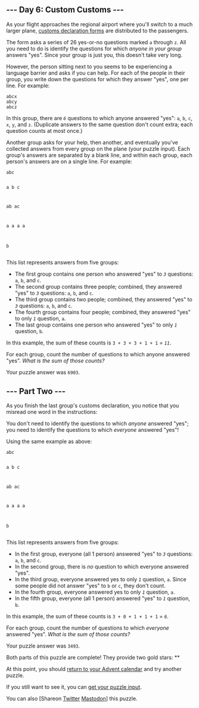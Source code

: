 <!DOCTYPE html>
<html lang="en-us">
<head>
<meta charset="utf-8"/>
<title>Day 6 - Advent of Code 2020</title>
<link rel="stylesheet" type="text/css" href=".static/style.css"/>
<link rel="stylesheet alternate" type="text/css" href=".static/highcontrast.css" title="High Contrast"/>
<link rel="shortcut icon" href="https://adventofcode.com/favicon.png"/>
<script>window.addEventListener('click', function(e,s,r){if(e.target.nodeName==='CODE'&&e.detail===3){s=window.getSelection();s.removeAllRanges();r=document.createRange();r.selectNodeContents(e.target);s.addRange(r);}});</script>
</head><!--




Oh, hello!  Funny seeing you here.

I appreciate your enthusiasm, but you aren't going to find much down here.
There certainly aren't clues to any of the puzzles.  The best surprises don't
even appear in the source until you unlock them for real.

Please be careful with automated requests; I'm not a massive company, and I can
only take so much traffic.  Please be considerate so that everyone gets to play.

If you're curious about how Advent of Code works, it's running on some custom
Perl code. Other than a few integrations (auth, analytics, social media), I
built the whole thing myself, including the design, animations, prose, and all
of the puzzles.

The puzzles are most of the work; preparing a new calendar and a new set of
puzzles each year takes all of my free time for 4-5 months. A lot of effort
went into building this thing - I hope you're enjoying playing it as much as I
enjoyed making it for you!

If you'd like to hang out, I'm @ericwastl@hachyderm.io on Mastodon and
@ericwastl on Twitter.

- Eric Wastl


















































-->
<body>
<header><div><h1 class="title-global"><a href="https://adventofcode.com/">Advent of Code</a></h1><nav><ul><li><a href="https://adventofcode.com/2020/about">[About]</a></li><li><a href="https://adventofcode.com/2020/events">[Events]</a></li><li><a href="https://teespring.com/stores/advent-of-code" target="_blank">[Shop]</a></li><li><a href="https://adventofcode.com/2020/settings">[Settings]</a></li><li><a href="https://adventofcode.com/2020/auth/logout">[Log Out]</a></li></ul></nav><div class="user">LemurDaniel <span class="star-count">35*</span></div></div><div><h1 class="title-event">&nbsp;&nbsp;<span class="title-event-wrap">{:year </span><a href="https://adventofcode.com/2020">2020</a><span class="title-event-wrap">}</span></h1><nav><ul><li><a href="https://adventofcode.com/2020">[Calendar]</a></li><li><a href="https://adventofcode.com/2020/support">[AoC++]</a></li><li><a href="https://adventofcode.com/2020/sponsors">[Sponsors]</a></li><li><a href="https://adventofcode.com/2020/leaderboard">[Leaderboard]</a></li><li><a href="https://adventofcode.com/2020/stats">[Stats]</a></li></ul></nav></div></header>

<div id="sidebar">
<div id="sponsor"><div class="quiet">Our <a href="https://adventofcode.com/2020/sponsors">sponsors</a> help make Advent of Code possible:</div><div class="sponsor"><a href="https://www.xandr.jobs" target="_blank" onclick="if(ga)ga('send','event','sponsor','sidebar',this.href);" rel="noopener">Xandr</a> - Xandr is AT&amp;T&apos;s advertising company and leader in advanced TV.</div></div>
</div><!--/sidebar-->

<main>
<article class="day-desc"><h2>--- Day 6: Custom Customs ---</h2><p>As your flight approaches the regional airport where you'll switch to a much larger plane, <a href="https://en.wikipedia.org/wiki/Customs_declaration" target="_blank">customs declaration forms</a> are distributed to the passengers.</p>
<p>The form asks a series of 26 yes-or-no questions marked <code>a</code> through <code>z</code>. All you need to do is identify the questions for which <em>anyone in your group</em> answers "yes". Since your group is just you, this doesn't take very long.</p>
<p>However, the person sitting next to you seems to be experiencing a language barrier and asks if you can help. For each of the people in their group, you write down the questions for which they answer "yes", one per line.  For example:</p>
<pre><code>abcx
abcy
abcz
</code></pre>
<p>In this group, there are <em><code>6</code></em> questions to which anyone answered "yes": <code>a</code>, <code>b</code>, <code>c</code>, <code>x</code>, <code>y</code>, and <code>z</code>. (Duplicate answers to the same question don't count extra; each question counts at most once.)</p>
<p>Another group asks for your help, then another, and eventually you've collected answers from every group on the plane (your puzzle input). Each group's answers are separated by a blank line, and within each group, each person's answers are on a single line. For example:</p>
<pre><code>abc

a
b
c

ab
ac

a
a
a
a

b
</code></pre>
<p>This list represents answers from five groups:</p>
<ul>
<li>The first group contains one person who answered "yes" to <em><code>3</code></em> questions: <code>a</code>, <code>b</code>, and <code>c</code>.</li>
<li>The second group contains three people; combined, they answered "yes" to <em><code>3</code></em> questions: <code>a</code>, <code>b</code>, and <code>c</code>.</li>
<li>The third group contains two people; combined, they answered "yes" to <em><code>3</code></em> questions: <code>a</code>, <code>b</code>, and <code>c</code>.</li>
<li>The fourth group contains four people; combined, they answered "yes" to only <em><code>1</code></em> question, <code>a</code>.</li>
<li>The last group contains one person who answered "yes" to only <em><code>1</code></em> question, <code>b</code>.</li>
</ul>
<p>In this example, the sum of these counts is <code>3 + 3 + 3 + 1 + 1</code> = <em><code>11</code></em>.</p>
<p>For each group, count the number of questions to which anyone answered "yes". <em>What is the sum of those counts?</em></p>
</article>
<p>Your puzzle answer was <code>6903</code>.</p><article class="day-desc"><h2 id="part2">--- Part Two ---</h2><p>As you finish the last group's customs declaration, you notice that <span title="Don't worry, nobody ever misreads just one word in real life.">you misread one word</span> in the instructions:</p>
<p>You don't need to identify the questions to which <em>anyone</em> answered "yes"; you need to identify the questions to which <em>everyone</em> answered "yes"!</p>
<p>Using the same  example as above:</p>
<pre><code>abc

a
b
c

ab
ac

a
a
a
a

b
</code></pre>
<p>This list represents answers from five groups:</p>
<ul>
<li>In the first group, everyone (all 1 person) answered "yes" to <em><code>3</code></em> questions: <code>a</code>, <code>b</code>, and <code>c</code>.</li>
<li>In the second group, there is <em>no</em> question to which everyone answered "yes".</li>
<li>In the third group, everyone answered yes to only <em><code>1</code></em> question, <code>a</code>. Since some people did not answer "yes" to <code>b</code> or <code>c</code>, they don't count.</li>
<li>In the fourth group, everyone answered yes to only <em><code>1</code></em> question, <code>a</code>.</li>
<li>In the fifth group, everyone (all 1 person) answered "yes" to <em><code>1</code></em> question, <code>b</code>.</li>
</ul>
<p>In this example, the sum of these counts is <code>3 + 0 + 1 + 1 + 1</code> = <em><code>6</code></em>.</p>
<p>For each group, count the number of questions to which <em>everyone</em> answered "yes". <em>What is the sum of those counts?</em></p>
</article>
<p>Your puzzle answer was <code>3493</code>.</p><p class="day-success">Both parts of this puzzle are complete! They provide two gold stars: **</p>
<p>At this point, you should <a href="https://adventofcode.com/2020">return to your Advent calendar</a> and try another puzzle.</p>
<p>If you still want to see it, you can <a href="https://adventofcode.com/2020/day/6/input" target="_blank">get your puzzle input</a>.</p>
<p>You can also <span class="share">[Share<span class="share-content">on
  <a href="https://twitter.com/intent/tweet?text=I%27ve+completed+%22Custom+Customs%22+%2D+Day+6+%2D+Advent+of+Code+2020&amp;url=https%3A%2F%2Fadventofcode%2Ecom%2F2020%2Fday%2F6&amp;related=ericwastl&amp;hashtags=AdventOfCode" target="_blank">Twitter</a>
  <a href="https://adventofcode.com/2020/day/javascript:void(0);" onclick="var ms; try{ms=localStorage.getItem('mastodon.server')}finally{} if(typeof ms!=='string')ms=''; ms=prompt('Mastodon Server?',ms); if(typeof ms==='string' && ms.length){this.href='https://'+ms+'/share?text=I%27ve+completed+%22Custom+Customs%22+%2D+Day+6+%2D+Advent+of+Code+2020+%23AdventOfCode+https%3A%2F%2Fadventofcode%2Ecom%2F2020%2Fday%2F6';try{localStorage.setItem('mastodon.server',ms);}finally{}}else{return false;}" target="_blank">Mastodon</a
></span>]</span> this puzzle.</p>
</main>

<!-- ga -->
<script>
(function(i,s,o,g,r,a,m){i['GoogleAnalyticsObject']=r;i[r]=i[r]||function(){
(i[r].q=i[r].q||[]).push(arguments)},i[r].l=1*new Date();a=s.createElement(o),
m=s.getElementsByTagName(o)[0];a.async=1;a.src=g;m.parentNode.insertBefore(a,m)
})(window,document,'script','//www.google-analytics.com/analytics.js','ga');
ga('create', 'UA-69522494-1', 'auto');
ga('set', 'anonymizeIp', true);
ga('send', 'pageview');
</script>
<!-- /ga -->
</body>
</html>